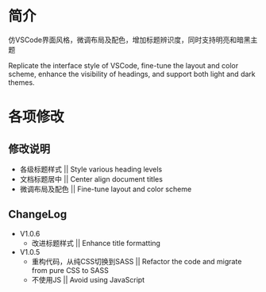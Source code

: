 # 简介

仿VSCode界面风格，微调布局及配色，增加标题辨识度，同时支持明亮和暗黑主题

Replicate the interface style of VSCode, fine-tune the layout and color scheme, enhance the visibility of headings, and support both light and dark themes.

# 各项修改

## 修改说明

* 各级标题样式 || Style various heading levels
* 文档标题居中 || Center align document titles
* 微调布局及配色 || Fine-tune layout and color scheme

## ChangeLog
- V1.0.6
  - 改进标题样式 || Enhance title formatting
- V1.0.5
  - 重构代码，从纯CSS切换到SASS || Refactor the code and migrate from pure CSS to SASS
  - 不使用JS || Avoid using JavaScript